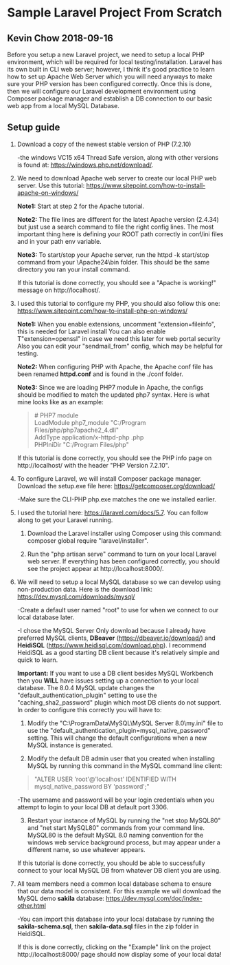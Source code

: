 # Sample Laravel Project From Scratch

## Kevin Chow 2018-09-16

Before you setup a new Laravel project, we need to setup a local PHP environment,
which will be required for local testing/installation. Laravel has its own built in
CLI web server; however, I think it's good practice to learn how to set up Apache Web Server
which you will need anyways to make sure your PHP version has been configured correctly.
Once this is done, then we will configure our Laravel development environment using Composer
package manager and establish a DB connection to our basic web app from a local MySQL Database.

## Setup guide

1. Download a copy of the newest stable version of PHP (7.2.10)

    -the windows VC15 x64 Thread Safe version, along with other versions is found at:
    https://windows.php.net/download/.

2. We need to download Apache web server to create our local PHP web server. Use this tutorial:
    https://www.sitepoint.com/how-to-install-apache-on-windows/

    **Note1:** Start at step 2 for the Apache tutorial.

    **Note2:** The file lines are different for the latest Apache version (2.4.34) but just use
    a search command to file the right config lines. The most important thing here is defining
    your ROOT path correctly in conf/ini files and in your path env variable.

    **Note3:** To start/stop your Apache server, run the httpd -k start/stop command from your
    \Apache24\bin folder. This should be the same directory you ran your install command.

    If this tutorial is done correctly, you should see a "Apache is working!" message on
    http://localhost/.

3. I used this tutorial to configure my PHP, you should also follow this one:
    https://www.sitepoint.com/how-to-install-php-on-windows/

    **Note1:** When you enable extensions, uncomment "extension=fileinfo", this is needed for Laravel install
    You can also enable T"extension=openssl" in case we need this later for web portal security
    Also you can edit your "sendmail_from" config, which may be helpful for testing.

    **Note2:** When configuring PHP with Apache, the Apache conf file has been renamed **httpd.conf**
    and is found in the ./conf folder.

    **Note3:** Since we are loading PHP7 module in Apache, the configs should be modified to match
    the updated php7 syntax. Here is what mine looks like as an example:

    > \# PHP7 module <br />
    > LoadModule php7_module "C:/Program Files/php/php7apache2_4.dll" <br />
    > AddType application/x-httpd-php .php <br />
    > PHPIniDir "C:/Program Files/php"

    If this tutorial is done correctly, you should see the PHP info page on
    http://localhost/ with the header "PHP Version 7.2.10".

4. To configure Laravel, we will install Composer package manager. Download the setup.exe file here:
    https://getcomposer.org/download/
    
    -Make sure the CLI-PHP php.exe matches the one we installed earlier.

5. I used the tutorial here: https://laravel.com/docs/5.7. You can follow along to get your Laravel running.

    1. Download the Laravel installer using Composer using this command:
     composer global require "laravel/installer".

    2. Run the "php artisan serve" command to turn on your local Laravel web server.
    If everything has been configured correctly, you should see the project appear at http://localhost:8000/.

6. We will need to setup a local MySQL database so we can develop using non-production data. Here is the download link:
    https://dev.mysql.com/downloads/mysql/

    -Create a default user named "root" to use for when we connect to our local database later.
    
    -I chose the MySQL Server Only download because I already have preferred MySQL clients, **DBeaver** (https://dbeaver.io/download/) and **HeidiSQL** (https://www.heidisql.com/download.php).
    I recommend HeidiSQL as a good starting DB client because it's relatively simple and quick to learn.

    **Important:** If you want to use a DB client besides MySQL Workbench then you **WILL** have issues setting up a connection to your local database.
    The 8.0.4 MySQL update changes the "default_authentication_plugin" setting to use the "caching_sha2_password" plugin which most DB clients do not support.
    In order to configure this correctly you will have to:

    1. Modify the "C:\ProgramData\MySQL\MySQL Server 8.0\my.ini" file to use the "default_authentication_plugin=mysql_native_password" setting. This will change the default configurations when a new MySQL instance is generated.

    2. Modify the default DB admin user that you created when installing MySQL by running this command in the MySQL command line client:
    
    > "ALTER USER 'root'@'localhost' IDENTIFIED WITH mysql_native_password BY 'password';"

    -The username and password will be your login credentials when you attempt to login to your local DB at default port 3306. 

    3. Restart your instance of MySQL by running the "net stop MySQL80" and "net start MySQL80" commands from your command line.
    MySQL80 is the default MySQL 8.0 naming convention for the windows web service background process, but may appear under a different name, so use whatever appears. 
    
    If this tutorial is done correctly, you should be able to successfully connect to your local MySQL DB from whatever DB client you are using.

7. All team members need a common local database schema to ensure that our data model is consistent. For this example we will download the MySQL demo **sakila** database:
    https://dev.mysql.com/doc/index-other.html

    -You can import this database into your local database by running the **sakila-schema.sql**, then **sakila-data.sql** files in the zip folder in HeidiSQL.

    If this is done correctly, clicking on the "Example" link on the project http://localhost:8000/ page should now display some of your local data!
